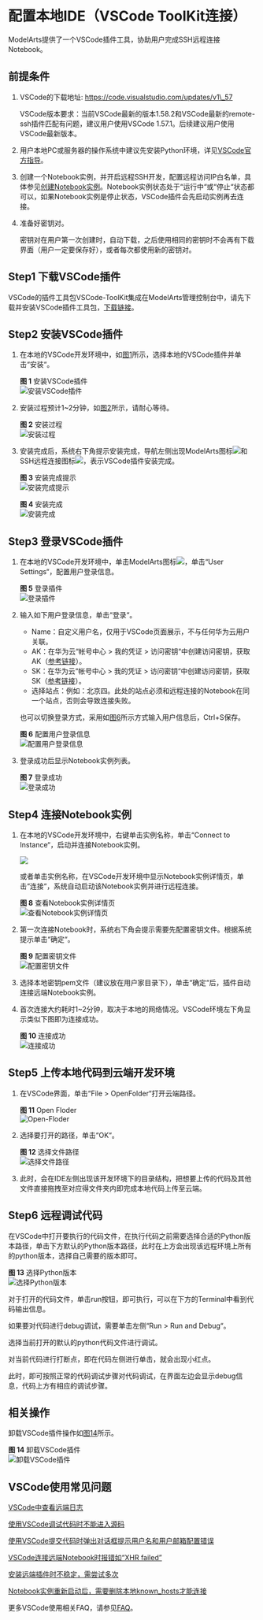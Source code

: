 # 配置本地IDE（VSCode ToolKit连接）<a name="modelarts_30_0035"></a>

ModelArts提供了一个VSCode插件工具，协助用户完成SSH远程连接Notebook。

## 前提条件<a name="section7543105425315"></a>

1.  VSCode的下载地址: https://code.visualstudio.com/updates/v1\_57

    VSCode版本要求：当前VSCode最新的版本1.58.2和VSCode最新的remote-ssh插件匹配有问题，建议用户使用VSCode 1.57.1。后续建议用户使用VSCode最新版本。

2.  用户本地PC或服务器的操作系统中建议先安装Python环境，详见[VSCode官方指导](https://code.visualstudio.com/docs/python/python-tutorial#_prerequisites)。
3.  创建一个Notebook实例，并开启远程SSH开发，配置远程访问IP白名单，具体参见[创建Notebook实例](创建Notebook实例.md)。Notebook实例状态处于“运行中“或“停止“状态都可以，如果Notebook实例是停止状态，VSCode插件会先启动实例再去连接。
4.  准备好密钥对。

    密钥对在用户第一次创建时，自动下载，之后使用相同的密钥时不会再有下载界面（用户一定要保存好），或者每次都使用新的密钥对。


## Step1 下载VSCode插件<a name="section850913112718"></a>

VSCode的插件工具包VSCode-ToolKit集成在ModelArts管理控制台中，请先下载并安装VSCode插件工具包，[下载链接](https://cnnorth4-modelarts-sdk.obs.cn-north-4.myhuaweicloud.com/modelarts/vscode_plugin/vscode-extension/VSCode-ToolKit-latest.vsix)。

## Step2 安装VSCode插件<a name="section459112274337"></a>

1.  在本地的VSCode开发环境中，如[图1](#fig2151141152213)所示，选择本地的VSCode插件并单击“安装“。

    **图 1**  安装VSCode插件<a name="fig2151141152213"></a>  
    ![](figures/安装VSCode插件.png "安装VSCode插件")

2.  安装过程预计1\~2分钟，如[图2](#fig14343202682719)所示，请耐心等待。

    **图 2**  安装过程<a name="fig14343202682719"></a>  
    ![](figures/安装过程.png "安装过程")

3.  安装完成后，系统右下角提示安装完成，导航左侧出现ModelArts图标![](figures/zh-cn_image_0000001192852657.png)和SSH远程连接图标![](figures/zh-cn_image_0000001146892898.png)，表示VSCode插件安装完成。

    **图 3**  安装完成提示<a name="fig727633916271"></a>  
    ![](figures/安装完成提示.png "安装完成提示")

    **图 4**  安装完成<a name="fig17322144762718"></a>  
    ![](figures/安装完成.png "安装完成")


## Step3 登录VSCode插件<a name="section3973112619322"></a>

1.  在本地的VSCode开发环境中，单击ModelArts图标![](figures/zh-cn_image_0000001192856607.png)，单击“User Settings“，配置用户登录信息。

    **图 5**  登录插件<a name="fig24408412493"></a>  
    ![](figures/登录插件.png "登录插件")

2.  输入如下用户登录信息，单击“登录“。

    -   Name：自定义用户名，仅用于VSCode页面展示，不与任何华为云用户关联。
    -   AK：在华为云“帐号中心 \> 我的凭证 \> 访问密钥“中创建访问密钥，获取AK（[参考链接](https://support.huaweicloud.com/tg-modelarts/modelarts_15_0004.html)）。
    -   SK：在华为云“帐号中心 \> 我的凭证 \> 访问密钥“中创建访问密钥，获取SK（[参考链接](https://support.huaweicloud.com/tg-modelarts/modelarts_15_0004.html)）。
    -   选择站点：例如：北京四。此处的站点必须和远程连接的Notebook在同一个站点，否则会导致连接失败。

    也可以切换登录方式，采用如[图6](#fig210919298199)所示方式输入用户信息后，Ctrl+S保存。

    **图 6**  配置用户登录信息<a name="fig210919298199"></a>  
    ![](figures/配置用户登录信息.png "配置用户登录信息")

3.  登录成功后显示Notebook实例列表。

    **图 7**  登录成功<a name="fig6562316164910"></a>  
    ![](figures/登录成功.png "登录成功")


## Step4 连接Notebook实例<a name="section6793856103312"></a>

1.  在本地的VSCode开发环境中，右键单击实例名称，单击“Connect to Instance“，启动并连接Notebook实例。

    ![](figures/zh-cn_image_0000001193015605.png)

    或者单击实例名称，在VSCode开发环境中显示Notebook实例详情页，单击“连接“，系统自动启动该Notebook实例并进行远程连接。

    **图 8**  查看Notebook实例详情页<a name="fig35717811456"></a>  
    ![](figures/查看Notebook实例详情页.png "查看Notebook实例详情页")

2.  第一次连接Notebook时，系统右下角会提示需要先配置密钥文件。根据系统提示单击“确定“。

    **图 9**  配置密钥文件<a name="fig6121185785117"></a>  
    ![](figures/配置密钥文件.png "配置密钥文件")

3.  选择本地密钥pem文件（建议放在用户家目录下），单击“确定“后，插件自动连接远端Notebook实例。
4.  首次连接大约耗时1\~2分钟，取决于本地的网络情况。VSCode环境左下角显示类似下图即为连接成功。

    **图 10**  连接成功<a name="fig419171316536"></a>  
    ![](figures/连接成功.png "连接成功")


## Step5 上传本地代码到云端开发环境<a name="section1246414153818"></a>

1.  在VSCode界面，单击“File \> OpenFolder“打开云端路径。

    **图 11**  Open Floder<a name="fig104561131173914"></a>  
    ![](figures/Open-Floder.png "Open-Floder")

2.  选择要打开的路径，单击“OK“。

    **图 12**  选择文件路径<a name="fig146235713413"></a>  
    ![](figures/选择文件路径.png "选择文件路径")

3.  此时，会在IDE左侧出现该开发环境下的目录结构，把想要上传的代码及其他文件直接拖拽至对应得文件夹内即完成本地代码上传至云端。

## Step6 远程调试代码<a name="section0437191820389"></a>

在VSCode中打开要执行的代码文件，在执行代码之前需要选择合适的Python版本路径，单击下方默认的Python版本路径，此时在上方会出现该远程环境上所有的python版本，选择自己需要的版本即可。

**图 13**  选择Python版本<a name="fig151512447434"></a>  
![](figures/选择Python版本.png "选择Python版本")

对于打开的代码文件，单击run按钮，即可执行，可以在下方的Terminal中看到代码输出信息。

如果要对代码进行debug调试，需要单击左侧“Run \> Run and Debug“。

选择当前打开的默认的python代码文件进行调试。

对当前代码进行打断点，即在代码左侧进行单击，就会出现小红点。

此时，即可按照正常的代码调试步骤对代码调试，在界面左边会显示debug信息，代码上方有相应的调试步骤。

## 相关操作<a name="section930138152110"></a>

卸载VSCode插件操作如[图14](#fig267362714329)所示。

**图 14**  卸载VSCode插件<a name="fig267362714329"></a>  
![](figures/卸载VSCode插件.png "卸载VSCode插件")

## VSCode使用常见问题<a name="section10638182418437"></a>

[VSCode中查看远端日志](https://support.huaweicloud.com/modelarts_faq/modelarts_05_0305.html)

[使用VSCode调试代码时不能进入源码](https://support.huaweicloud.com/modelarts_faq/modelarts_05_0301.html)

[使用VSCode提交代码时弹出对话框提示用户名和用户邮箱配置错误](https://support.huaweicloud.com/modelarts_faq/modelarts_05_0302.html)

[VSCode连接远端Notebook时报错如“XHR failed”](https://support.huaweicloud.com/modelarts_faq/modelarts_05_0304.html)

[安装远端插件时不稳定，需尝试多次](https://support.huaweicloud.com/modelarts_faq/modelarts_05_0299.html)

[Notebook实例重新启动后，需要删除本地known\_hosts才能连接](https://support.huaweicloud.com/modelarts_faq/modelarts_05_0300.html)

更多VSCode使用相关FAQ，请参见[FAQ](https://support.huaweicloud.com/modelarts_faq/modelarts_05_0298.html)。

